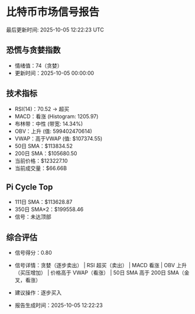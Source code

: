 # 比特币市场信号报告

最后更新时间: 2025-10-05 12:22:23 UTC

## 恐慌与贪婪指数
- 情绪值：74（贪婪）
- 更新时间：2025-10-05 00:00:00

## 技术指标
- RSI(14)：70.52 → 超买
- MACD：看涨 (Histogram: 1205.97)
- 布林带：中性 (带宽: 14.34%)
- OBV：上升 (值: 599402470614)
- VWAP：高于VWAP (值: $107374.55)
- 50日 SMA：$113834.52
- 200日 SMA：$105680.50
- 当前价格：$123227.10
- 当前成交量：$66.66B

## Pi Cycle Top
- 111日 SMA：$113628.87
- 350日 SMA×2：$199558.46
- 信号：未达顶部

## 综合评估
- 信号得分：0.80
- 信号详情：贪婪（逐步卖出） | RSI 超买（卖出） | MACD 看涨 | OBV 上升（买压增加） | 价格高于 VWAP（看涨） | 50日 SMA 高于 200日 SMA（金叉，看涨）
- 建议操作：逐步买入

- 报告生成时间：2025-10-05 12:22:23